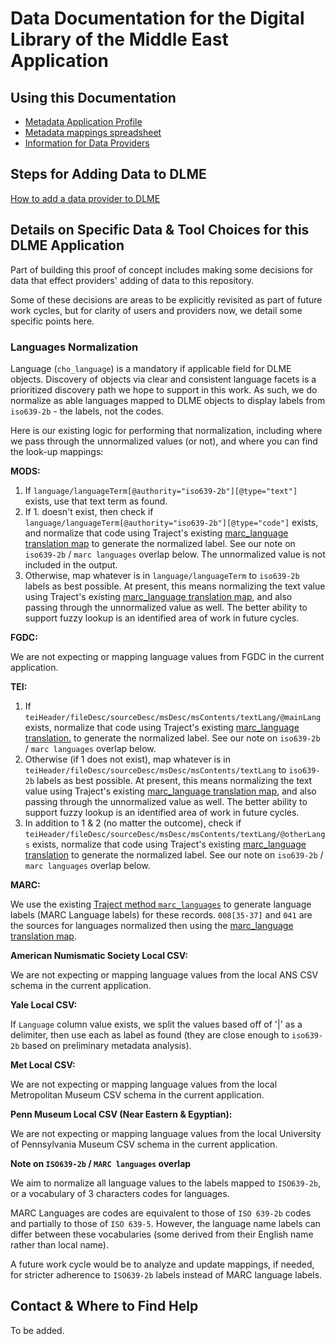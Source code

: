 # Data Documentation for the Digital Library of the Middle East Application

## Using this Documentation

* [Metadata Application Profile](application_profile.md)
* [Metadata mappings spreadsheet](https://docs.google.com/spreadsheets/d/1Sp7uMHizVX7xN7xN9mm-vgEuESQBovXO-qenAo_TV-w/edit)
* [Information for Data Providers](providers.md)

## Steps for Adding Data to DLME

[How to add a data provider to DLME](add_data_source.md)

## Details on Specific Data & Tool Choices for this DLME Application

Part of building this proof of concept includes making some decisions for data that effect providers' adding of data to this repository.

Some of these decisions are areas to be explicitly revisited as part of future work cycles, but for clarity of users and providers now, we detail some specific points here.

### Languages Normalization

Language (`cho_language`) is a mandatory if applicable field for DLME objects. Discovery of objects via clear and consistent language facets is a prioritized discovery path we hope to support in this work. As such, we do normalize as able languages mapped to DLME objects to display labels from `iso639-2b` - the labels, not the codes.

Here is our existing logic for performing that normalization, including where we pass through the unnormalized values (or not), and where you can find the look-up mappings:

**MODS:**
1. If `language/languageTerm[@authority="iso639-2b"][@type="text"]` exists, use that text term as found.
2. If 1. doesn't exist, then check if `language/languageTerm[@authority="iso639-2b"][@type="code"]` exists, and normalize that code using Traject's existing [marc_language translation map](https://github.com/traject/traject/blob/master/lib/translation_maps/marc_languages.yaml) to generate the normalized label. See our note on `iso639-2b` / `marc languages` overlap below. The unnormalized value is not included in the output.
3. Otherwise, map whatever is in `language/languageTerm` to `iso639-2b` labels as best possible. At present, this means normalizing the text value using Traject's existing [marc_language translation map](https://github.com/traject/traject/blob/master/lib/translation_maps/marc_languages.yaml), and also passing through the unnormalized value as well. The better ability to support fuzzy lookup is an identified area of work in future cycles.

**FGDC:**

We are not expecting or mapping language values from FGDC in the current application.

**TEI:**

1. If `teiHeader/fileDesc/sourceDesc/msDesc/msContents/textLang/@mainLang` exists, normalize that code using Traject's existing [marc_language translation.](https://github.com/traject/traject/blob/master/lib/translation_maps/marc_languages.yaml) to generate the normalized label. See our note on `iso639-2b` / `marc languages` overlap below.
3. Otherwise (if 1 does not exist), map whatever is in `teiHeader/fileDesc/sourceDesc/msDesc/msContents/textLang` to `iso639-2b` labels as best possible. At present, this means normalizing the text value using Traject's existing [marc_language translation map](https://github.com/traject/traject/blob/master/lib/translation_maps/marc_languages.yaml), and also passing through the unnormalized value as well. The better ability to support fuzzy lookup is an identified area of work in future cycles.
2. In addition to 1 & 2 (no matter the outcome), check if `teiHeader/fileDesc/sourceDesc/msDesc/msContents/textLang/@otherLangs` exists, normalize that code using Traject's existing [marc_language translation](https://github.com/traject/traject/blob/master/lib/translation_maps/marc_languages.yaml) to generate the normalized label. See our note on `iso639-2b` / `marc languages` overlap below.

**MARC:**

We use the existing [Traject method `marc_languages`](https://github.com/traject/traject/blob/master/lib/traject/macros/marc21_semantics.rb#L189) to generate language labels (MARC Language labels) for these records. `008[35-37]` and `041` are the sources for languages normalized then using the [marc_language translation map](https://github.com/traject/traject/blob/master/lib/translation_maps/marc_languages.yaml).

**American Numismatic Society Local CSV:**

We are not expecting or mapping language values from the local ANS CSV schema in the current application.

**Yale Local CSV:**

If `Language` column value exists, we split the values based off of '|' as a delimiter, then use each as label as found (they are close enough to `iso639-2b` based on preliminary metadata analysis).

**Met Local CSV:**

We are not expecting or mapping language values from the local Metropolitan Museum CSV schema in the current application.

**Penn Museum Local CSV (Near Eastern & Egyptian):**

We are not expecting or mapping language values from the local University of Pennsylvania Museum CSV schema in the current application.

**Note on `ISO639-2b` / `MARC languages` overlap**

We aim to normalize all language values to the labels mapped to `ISO639-2b`, or a vocabulary of 3 characters codes for languages.

MARC Languages are codes are equivalent to those of `ISO 639-2b` codes and partially to those of `ISO 639-5`. However, the language name labels can differ between these vocabularies (some derived from their English name rather than local name).

A future work cycle would be to analyze and update mappings, if needed, for stricter adherence to `ISO639-2b` labels instead of MARC language labels.

## Contact & Where to Find Help

To be added.
